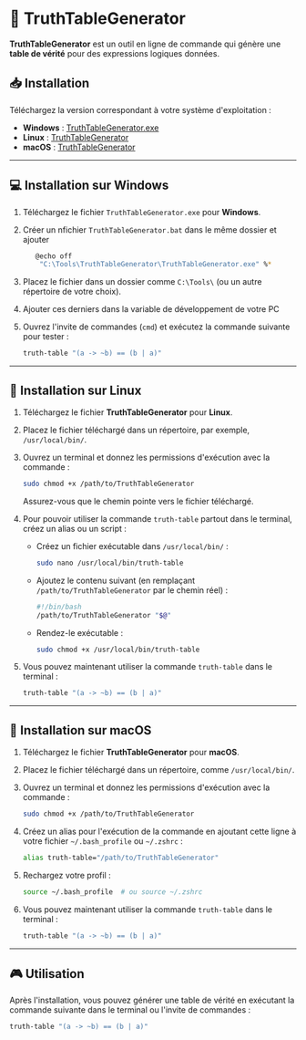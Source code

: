 # 🧮 TruthTableGenerator

**TruthTableGenerator** est un outil en ligne de commande qui génère une **table de vérité** pour des expressions logiques données.

## 📥 Installation

Téléchargez la version correspondant à votre système d'exploitation :

- **Windows** : [TruthTableGenerator.exe](https://github.com/Fenitr/Boolean/blob/master/path/winx64/TruthTableGenerator.exe)
- **Linux** : [TruthTableGenerator](https://github.com/Fenitr/Boolean/blob/master/path/linux64/TruthTableGenerator)
- **macOS** : [TruthTableGenerator](https://github.com/Fenitr/Boolean/blob/master/path/macOs64/TruthTableGenerator)

---

## 💻 Installation sur **Windows**

1. Téléchargez le fichier `TruthTableGenerator.exe` pour **Windows**.
2. Créer un nfichier `TruthTableGenerator.bat` dans le même dossier et ajouter
    ```sh
       @echo off
        "C:\Tools\TruthTableGenerator\TruthTableGenerator.exe" %*
    ```
4. Placez le fichier dans un dossier comme `C:\Tools\` (ou un autre répertoire de votre choix).
5. Ajouter ces derniers dans la variable de développement de votre PC
6. Ouvrez l'invite de commandes (`cmd`) et exécutez la commande suivante pour tester :

    ```sh
    truth-table "(a -> ~b) == (b | a)"
    ```

---

## 🐧 Installation sur **Linux**

1. Téléchargez le fichier **TruthTableGenerator** pour **Linux**.
2. Placez le fichier téléchargé dans un répertoire, par exemple, `/usr/local/bin/`.
3. Ouvrez un terminal et donnez les permissions d'exécution avec la commande :

    ```sh
    sudo chmod +x /path/to/TruthTableGenerator
    ```

    Assurez-vous que le chemin pointe vers le fichier téléchargé.

4. Pour pouvoir utiliser la commande `truth-table` partout dans le terminal, créez un alias ou un script :
   - Créez un fichier exécutable dans `/usr/local/bin/` :

     ```sh
     sudo nano /usr/local/bin/truth-table
     ```

   - Ajoutez le contenu suivant (en remplaçant `/path/to/TruthTableGenerator` par le chemin réel) :

     ```sh
     #!/bin/bash
     /path/to/TruthTableGenerator "$@"
     ```

   - Rendez-le exécutable :

     ```sh
     sudo chmod +x /usr/local/bin/truth-table
     ```

5. Vous pouvez maintenant utiliser la commande `truth-table` dans le terminal :

    ```sh
    truth-table "(a -> ~b) == (b | a)"
    ```

---

## 🍏 Installation sur **macOS**

1. Téléchargez le fichier **TruthTableGenerator** pour **macOS**.
2. Placez le fichier téléchargé dans un répertoire, comme `/usr/local/bin/`.
3. Ouvrez un terminal et donnez les permissions d'exécution avec la commande :

    ```sh
    sudo chmod +x /path/to/TruthTableGenerator
    ```

4. Créez un alias pour l'exécution de la commande en ajoutant cette ligne à votre fichier `~/.bash_profile` ou `~/.zshrc` :

    ```sh
    alias truth-table="/path/to/TruthTableGenerator"
    ```

5. Rechargez votre profil :

    ```sh
    source ~/.bash_profile  # ou source ~/.zshrc
    ```

6. Vous pouvez maintenant utiliser la commande `truth-table` dans le terminal :

    ```sh
    truth-table "(a -> ~b) == (b | a)"
    ```

---

## 🎮 Utilisation

Après l'installation, vous pouvez générer une table de vérité en exécutant la commande suivante dans le terminal ou l'invite de commandes :

```sh
truth-table "(a -> ~b) == (b | a)"
